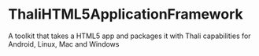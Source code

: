ThaliHTML5ApplicationFramework
==============================

A toolkit that takes a HTML5 app and packages it with Thali capabilities for Android, Linux, Mac and Windows
